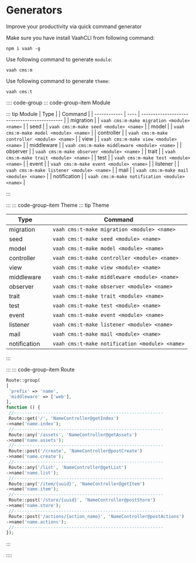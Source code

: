 # Generators

Improve your productivity via quick command generator

Make sure you have install VaahCLI from following command:

```
npm i vaah -g
```


Use following command to generate `module`:

```
vaah cms:m
```


Use following command to generate `theme`:

```
vaah cms:t
```

:::: code-group
::: code-group-item Module

::: tip Module
| Type         |      | Command                                      |
| ------------ | ---- | -------------------------------------------- |
| migration    |      | `vaah cms:m-make migration <module> <name>`    |
| seed         |      | `vaah cms:m-make seed <module> <name>`         |
| model        |      | `vaah cms:m-make model <module> <name>`        |
| controller   |      | `vaah cms:m-make controller <module> <name>`   |
| view         |      | `vaah cms:m-make view <module> <name>`         |
| middleware   |      | `vaah cms:m-make middleware <module> <name>`   |
| observer     |      | `vaah cms:m-make observer <module> <name>`     |
| trait        |      | `vaah cms:m-make trait <module> <name>`        |
| test         |      | `vaah cms:m-make test <module> <name>`         |
| event        |      | `vaah cms:m-make event <module> <name>`        |
| listener     |      | `vaah cms:m-make listener <module> <name>`     |
| mail         |      | `vaah cms:m-make mail <module> <name>`         |
| notification |      | `vaah cms:m-make notification <module> <name>` |

:::

:::
::: code-group-item Theme
::: tip Theme

| Type         |      | Command                                      |
| ------------ | ---- | -------------------------------------------- |
| migration    |      | `vaah cms:t-make migration <module> <name>`    |
| seed         |      | `vaah cms:t-make seed <module> <name>`         |
| model        |      | `vaah cms:t-make model <module> <name>`        |
| controller   |      | `vaah cms:t-make controller <module> <name>`   |
| view         |      | `vaah cms:t-make view <module> <name>`         |
| middleware   |      | `vaah cms:t-make middleware <module> <name>`   |
| observer     |      | `vaah cms:t-make observer <module> <name>`     |
| trait        |      | `vaah cms:t-make trait <module> <name>`        |
| test         |      | `vaah cms:t-make test <module> <name>`         |
| event        |      | `vaah cms:t-make event <module> <name>`        |
| listener     |      | `vaah cms:t-make listener <module> <name>`     |
| mail         |      | `vaah cms:t-make mail <module> <name>`         |
| notification |      | `vaah cms:t-make notification <module> <name>` |

:::

:::
::: code-group-item Route

```php
Route::group(
[
 'prefix' => 'name',
 'middleware' => ['web'],
],
function () {
 //---------------------------------------------------------
 Route::get('/', 'NameController@getIndex')
->name('name.index');
 //---------------------------------------------------------
 Route::any('/assets', 'NameController@getAssets')
->name('name.assets');
 //---------------------------------------------------------
 Route::post('/create', 'NameController@postCreate')
->name('name.create');
 //---------------------------------------------------------
 Route::any('/list', 'NameController@getList')
->name('name.list');
 //---------------------------------------------------------
 Route::any('/item/{uuid}', 'NameController@getItem')
->name('name.item');
 //---------------------------------------------------------
 Route::post('/store/{uuid}', 'NameController@postStore')
->name('name.store');
 //---------------------------------------------------------
 Route::post('/actions/{action_name}', 'NameController@postActions')
->name('name.actions');
 //---------------------------------------------------------
});

```

:::

::::
